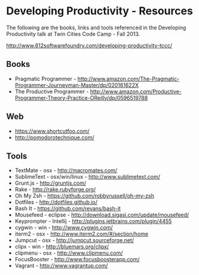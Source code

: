 Developing Productivity - Resources
=================

The following are the books, links and tools referenced in the Developing Productivity talk at Twin Cities Code Camp - Fall 2013.

http://www.612softwarefoundry.com/developing-productivity-tccc/

Books
------

- Pragmatic Programmer - http://www.amazon.com/The-Pragmatic-Programmer-Journeyman-Master/dp/020161622X 
- The Productive Programmer - http://www.amazon.com/Productive-Programmer-Theory-Practice-OReilly/dp/0596519788 

Web
------

- https://www.shortcutfoo.com/
- http://pomodorotechnique.com/

Tools
------

- TextMate - osx - http://macromates.com/ 
- SublimeText - osx/win/linux - http://www.sublimetext.com/ 
- Grunt.js - http://gruntjs.com/ 
- Rake - http://rake.rubyforge.org/ 
- Oh My Zsh - https://github.com/robbyrussell/oh-my-zsh
- Dotfiles - http://dotfiles.github.io/
- Bash It - https://github.com/revans/bash-it
- Mousefeed - eclipse - http://download.sigasi.com/update/mousefeed/
- Keyprompter - Intellij - http://plugins.jetbrains.com/plugin/4455 
- cygwin - win - http://www.cygwin.com/ 
- iterm2 - osx - http://www.iterm2.com/#/section/home 
- Jumpcut - osx - http://jumpcut.sourceforge.net/
- clipx - win - http://bluemars.org/clipx/ 
- clipmenu - osx - http://www.clipmenu.com/
- FocusBooster - http://www.focusboosterapp.com/
- Vagrant - http://www.vagrantup.com/ 
